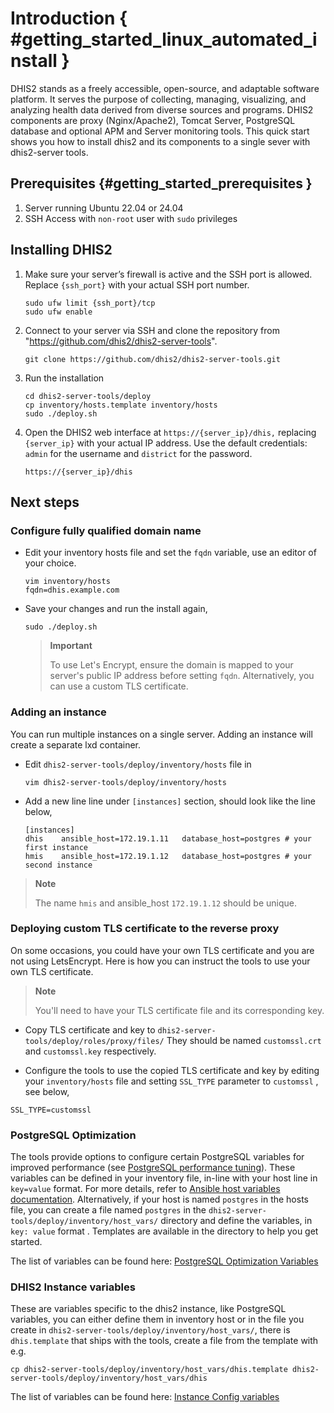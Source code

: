 # Introduction { #getting_started_linux_automated_install }

DHIS2 stands as a freely accessible, open-source, and adaptable software platform. It serves the purpose of collecting, managing, visualizing, and analyzing health data derived from diverse sources and programs. DHIS2 components are proxy (Nginx/Apache2), Tomcat Server, PostgreSQL database and optional APM and Server monitoring tools. This quick start shows you how to install dhis2 and its components to a single sever with dhis2-server tools.

## Prerequisites {#getting_started_prerequisites }

1. Server running Ubuntu 22.04 or 24.04
2. SSH Access with `non-root` user with `sudo` privileges

## Installing DHIS2

1. Make sure your server’s firewall is active and the SSH port is allowed. Replace `{ssh_port}` with your actual SSH port number.
   ```
   sudo ufw limit {ssh_port}/tcp
   sudo ufw enable
   ```
2. Connect to your server via SSH and clone the repository from "https://github.com/dhis2/dhis2-server-tools".
   ```
   git clone https://github.com/dhis2/dhis2-server-tools.git
   ```
3. Run the installation
   ```
   cd dhis2-server-tools/deploy
   cp inventory/hosts.template inventory/hosts
   sudo ./deploy.sh
   ```
4. Open the DHIS2 web interface at `https://{server_ip}/dhis,` replacing `{server_ip}` with your actual IP address. Use the default credentials: `admin` for the username and `district` for the password.
   ```
   https://{server_ip}/dhis
   ```

## Next steps

### Configure fully qualified domain name

- Edit your inventory hosts file and set the `fqdn` variable, use an editor of your choice.
  ```
  vim inventory/hosts
  fqdn=dhis.example.com
  ```
- Save your changes and run the install again,

  ```
  sudo ./deploy.sh
  ```

  > **Important**
  >
  > To use Let's Encrypt, ensure the domain is mapped to your server's public IP address before setting `fqdn`. Alternatively, you can use a custom TLS certificate.

### Adding an instance

You can run multiple instances on a single server. Adding an instance will create a separate lxd container.

- Edit `dhis2-server-tools/deploy/inventory/hosts` file in
  ```
  vim dhis2-server-tools/deploy/inventory/hosts
  ```
- Add a new line line under `[instances]` section, should look like the line below,
  ```
  [instances]
  dhis    ansible_host=172.19.1.11   database_host=postgres # your first instance
  hmis    ansible_host=172.19.1.12   database_host=postgres # your second instance
  ```

> **Note**
>
> The name `hmis` and ansible_host `172.19.1.12` should be unique.

### Deploying custom TLS certificate to the reverse proxy

On some occasions, you could have your own TLS certificate and you are not using LetsEncrypt. Here is how you can instruct the tools to use your own TLS certificate.

> **Note**
>
> You'll need to have your TLS certificate file and its corresponding key.

- Copy TLS certificate and key to `dhis2-server-tools/deploy/roles/proxy/files/` They should be named `customssl.crt` and `customssl.key` respectively.

- Configure the tools to use the copied TLS certificate and key by editing your `inventory/hosts` file and setting `SSL_TYPE` parameter to `customssl` , see below,

```
SSL_TYPE=customssl
```

### PostgreSQL Optimization

The tools provide options to configure certain PostgreSQL variables for improved performance (see [PostgreSQL performance tuning](#install_postgresql_performance_tuning)). These variables can be defined in your inventory file, in-line with your host line in `key=value` format. For more details, refer to [Ansible host variables documentation](https://docs.ansible.com/ansible/latest/inventory_guide/intro_inventory.html#assigning-a-variable-to-one-machine-host-variables). Alternatively, if your host is named `postgres` in the hosts file, you can create a file named `postgres` in the `dhis2-server-tools/deploy/inventory/host_vars/` directory and define the variables, in `key: value` format . Templates are available in the directory to help you get started.

The list of variables can be found here: [PostgreSQL Optimization Variables](#dhis2_server_tools_postgresql_variables)

### DHIS2 Instance variables

These are variables specific to the dhis2 instance, like PostgreSQL variables, you can either define them in inventory host or in the file you create in `dhis2-server-tools/deploy/inventory/host_vars/`, there is `dhis.template` that ships with the tools, create a file from the template with e.g.

```
cp dhis2-server-tools/deploy/inventory/host_vars/dhis.template dhis2-server-tools/deploy/inventory/host_vars/dhis

```

The list of variables can be found here:  [Instance Config variables](#dhis2_server_tools_instance_variables)
